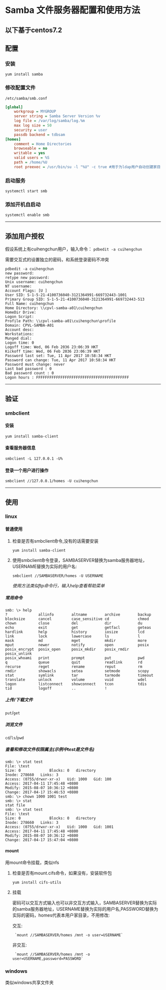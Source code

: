 # Samba 文件服务器配置和使用方法

以下基于centos7.2
-----------------------------------------------


## 配置

### 安装
`yum install samba`

### 修改配置文件
`/etc/samba/smb.conf`
```ini
[global]
	workgroup = MYGROUP
	server string = Samba Server Version %v
	log file = /var/log/samba/log.%m
	max log size = 50
	security = user
	passdb backend = tdbsam
[homes]
	comment = Home Directories
	browseable = no
	writable = yes
	valid users = %S
    path = /home/%U
    root preexec = /usr/bin/su -l "%U" -c true #用于为ldap用户自动创建家目录，如果没有配合ldap，不需要这行配置
```

### 启动服务
`systemctl start smb`

### 添加开机自启动
`systemctl enable smb`

---------------------------------------------------

## 添加用户授权

假设系统上有cuihengchun用户，输入命令：
`pdbedit -a cuihengchun`

需要交互式的设置独立的密码，和系统登录密码不冲突

```
pdbedit -a cuihengchun
new password:
retype new password:
Unix username: cuihengchun
NT username: 
Account Flags: [U ]
User SID: S-1-5-21-4100736040-3121364991-669732443-1001
Primary Group SID: S-1-5-21-4100736040-3121364991-669732443-513
Full Name: cuihengchun
Home Directory: \\cpvl-samba-a01\cuihengchun
HomeDir Drive: 
Logon Script: 
Profile Path: \\cpvl-samba-a01\cuihengchun\profile
Domain: CPVL-SAMBA-A01
Account desc: 
Workstations: 
Munged dial: 
Logon time: 0
Logoff time: Wed, 06 Feb 2036 23:06:39 HKT
Kickoff time: Wed, 06 Feb 2036 23:06:39 HKT
Password last set: Tue, 11 Apr 2017 10:58:34 HKT
Password can change: Tue, 11 Apr 2017 10:58:34 HKT
Password must change: never
Last bad password : 0
Bad password count : 0
Logon hours : FFFFFFFFFFFFFFFFFFFFFFFFFFFFFFFFFFFFFFFFFF
```

---------------------------------------------------------

## 验证

### smbclient

#### 安装
`yum install samba-client`

#### 查看服务器信息
`smbclient -L 127.0.0.1 -U%`

#### 登录一个用户进行操作
`smbclient //127.0.0.1/homes -U cuihengchun`


-----------------------------------------------------------

## 使用

### linux

#### 普通使用

1. 检查是否有smbclient命令,没有的话需要安装

    `yum install samba-client`

2. 使用smbclient命令登录，SAMBASERVER替换为samba服务器地址，USERNAME替换为实际的用户名:

    `smbclient //SAMBASERVER/homes -U USERNAME`

    *使用方法类似ftp命令行，输入help查看帮助菜单*

##### 常用命令

```
smb: \> help
?              allinfo        altname        archive        backup         
blocksize      cancel         case_sensitive cd             chmod          
chown          close          del            dir            du             
echo           exit           get            getfacl        geteas         
hardlink       help           history        iosize         lcd            
link           lock           lowercase      ls             l              
mask           md             mget           mkdir          more           
mput           newer          notify         open           posix          
posix_encrypt  posix_open     posix_mkdir    posix_rmdir    posix_unlink   
posix_whoami   print          prompt         put            pwd            
q              queue          quit           readlink       rd             
recurse        reget          rename         reput          rm             
rmdir          showacls       setea          setmode        scopy          
stat           symlink        tar            tarmode        timeout        
translate      unlock         volume         vuid           wdel           
logon          listconnect    showconnect    tcon           tdis           
tid            logoff         ..             !
```

##### 上传/下载文件
`put`/`get`

##### 浏览文件
`cd`/`ls`/`pwd`

##### 查看和修改文件权限属主(示例中test是文件名)

```
smb: \> stat test
File: \test
Size: 0           	Blocks: 0	directory
Inode: 278660	Links: 3
Access: (0755/drwxr-xr-x)	Uid: 1000	Gid: 100
Access: 2017-04-11 17:45:48 +0800
Modify: 2015-08-07 10:36:12 +0800
Change: 2017-04-17 15:46:53 +0800
smb: \> chown 1000 1001 test
smb: \> stat
stat file
smb: \> stat test
File: \test
Size: 0           	Blocks: 0	directory
Inode: 278660	Links: 3
Access: (0755/drwxr-xr-x)	Uid: 1000	Gid: 1001
Access: 2017-04-11 17:45:48 +0800
Modify: 2015-08-07 10:36:12 +0800
Change: 2017-04-17 15:47:04 +0800
```


#### mount

用mount命令挂载，类似nfs

1. 检查是否有mount.cifs命令，如果没有，安装软件包

    `yum install cifs-utils`

2. 挂载

    密码可以交互方式输入也可以非交互方式输入，SAMBASERVER替换为实际的samba服务器地址，USERNAME替换为实际的用户名,PASSWORD替换为实际的密码，homes代表本用户家目录，不用修改:

    交互:

        `mount //SAMBASERVER/homes /mnt -o user=USERNAME`

    非交互:

        `mount //SAMBASERVER/homes /mnt -o user=USERNAME,password=PASSWORD`

### windows
类似windows共享文件夹
